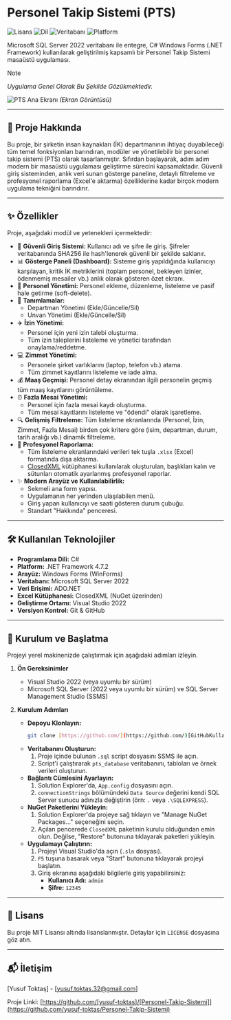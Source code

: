 # Personel Takip Sistemi (PTS)

![Lisans](https://img.shields.io/badge/lisans-MIT-blue.svg)
![Dil](https://img.shields.io/badge/dil-C%23-orange.svg)
![Veritabanı](https://img.shields.io/badge/veritabanı-SQL%20Server-red.svg)
![Platform](https://img.shields.io/badge/platform-Windows-lightgrey.svg)

Microsoft SQL Server 2022 veritabanı ile entegre, C# Windows Forms (.NET Framework) kullanılarak geliştirilmiş kapsamlı bir Personel Takip Sistemi masaüstü uygulaması.

> [!NOTE]
> *Uygulama Genel Olarak Bu Şekilde Gözükmektedir.*

![PTS Ana Ekranı](https://i.imgur.com/dBHZkbR.png) 
*(Ekran Görüntüsü)*

---

## 🚀 Proje Hakkında

Bu proje, bir şirketin insan kaynakları (İK) departmanının ihtiyaç duyabileceği tüm temel fonksiyonları barındıran, modüler ve yönetilebilir bir personel takip sistemi (PTS) olarak tasarlanmıştır. Sıfırdan başlayarak, adım adım modern bir masaüstü uygulaması geliştirme sürecini kapsamaktadır. Güvenli giriş sisteminden, anlık veri sunan gösterge paneline, detaylı filtreleme ve profesyonel raporlama (Excel'e aktarma) özelliklerine kadar birçok modern uygulama tekniğini barındırır.

---

## ✨ Özellikler

Proje, aşağıdaki modül ve yetenekleri içermektedir:

* 🔐 **Güvenli Giriş Sistemi:** Kullanıcı adı ve şifre ile giriş. Şifreler veritabanında SHA256 ile hash'lenerek güvenli bir şekilde saklanır.
* 📊 **Gösterge Paneli (Dashboard):** Sisteme giriş yapıldığında kullanıcıyı karşılayan, kritik İK metriklerini (toplam personel, bekleyen izinler, ödenmemiş mesailer vb.) anlık olarak gösteren özet ekranı.
* 👤 **Personel Yönetimi:** Personel ekleme, düzenleme, listeleme ve pasif hale getirme (soft-delete).
* 🏢 **Tanımlamalar:**
    * Departman Yönetimi (Ekle/Güncelle/Sil)
    * Unvan Yönetimi (Ekle/Güncelle/Sil)
* ✈️ **İzin Yönetimi:**
    * Personel için yeni izin talebi oluşturma.
    * Tüm izin taleplerini listeleme ve yönetici tarafından onaylama/reddetme.
* 💻 **Zimmet Yönetimi:**
    * Personele şirket varlıklarını (laptop, telefon vb.) atama.
    * Tüm zimmet kayıtlarını listeleme ve iade alma.
* 💰 **Maaş Geçmişi:** Personel detay ekranından ilgili personelin geçmiş tüm maaş kayıtlarını görüntüleme.
* ⏰ **Fazla Mesai Yönetimi:**
    * Personel için fazla mesai kaydı oluşturma.
    * Tüm mesai kayıtlarını listeleme ve "ödendi" olarak işaretleme.
* 🔍 **Gelişmiş Filtreleme:** Tüm listeleme ekranlarında (Personel, İzin, Zimmet, Fazla Mesai) birden çok kritere göre (isim, departman, durum, tarih aralığı vb.) dinamik filtreleme.
* 📄 **Profesyonel Raporlama:**
    * Tüm listeleme ekranlarındaki verileri tek tuşla `.xlsx` (Excel) formatında dışa aktarma.
    * [ClosedXML](https://github.com/ClosedXML/ClosedXML) kütüphanesi kullanılarak oluşturulan, başlıkları kalın ve sütunları otomatik ayarlanmış profesyonel raporlar.
* ✨ **Modern Arayüz ve Kullanılabilirlik:**
    * Sekmeli ana form yapısı.
    * Uygulamanın her yerinden ulaşılabilen menü.
    * Giriş yapan kullanıcıyı ve saati gösteren durum çubuğu.
    * Standart "Hakkında" penceresi.

---

## 🛠️ Kullanılan Teknolojiler

* **Programlama Dili:** C#
* **Platform:** .NET Framework 4.7.2
* **Arayüz:** Windows Forms (WinForms)
* **Veritabanı:** Microsoft SQL Server 2022
* **Veri Erişimi:** ADO.NET
* **Excel Kütüphanesi:** ClosedXML (NuGet üzerinden)
* **Geliştirme Ortamı:** Visual Studio 2022
* **Versiyon Kontrol:** Git & GitHub

---

## 🏁 Kurulum ve Başlatma

Projeyi yerel makinenizde çalıştırmak için aşağıdaki adımları izleyin.

1.  **Ön Gereksinimler**
    * Visual Studio 2022 (veya uyumlu bir sürüm)
    * Microsoft SQL Server (2022 veya uyumlu bir sürüm) ve SQL Server Management Studio (SSMS)

2.  **Kurulum Adımları**
    * **Depoyu Klonlayın:**
        ```sh
        git clone [https://github.com/](https://github.com/)[GitHubKullaniciAdiniz]/[ProjeAdiniz].git
        ```
    * **Veritabanını Oluşturun:**
        1.  Proje içinde bulunan `.sql` script dosyasını SSMS ile açın.
        2.  Script'i çalıştırarak `pts_database` veritabanını, tabloları ve örnek verileri oluşturun.
    * **Bağlantı Cümlesini Ayarlayın:**
        1.  Solution Explorer'da, `App.config` dosyasını açın.
        2.  `connectionStrings` bölümündeki `Data Source` değerini kendi SQL Server sunucu adınızla değiştirin (örn: `.` veya `.\SQLEXPRESS`).
    * **NuGet Paketlerini Yükleyin:**
        1.  Solution Explorer'da projeye sağ tıklayın ve "Manage NuGet Packages..." seçeneğini seçin.
        2.  Açılan pencerede `ClosedXML` paketinin kurulu olduğundan emin olun. Değilse, "Restore" butonuna tıklayarak paketleri yükleyin.
    * **Uygulamayı Çalıştırın:**
        1.  Projeyi Visual Studio'da açın (`.sln` dosyası).
        2.  `F5` tuşuna basarak veya "Start" butonuna tıklayarak projeyi başlatın.
        3.  Giriş ekranına aşağıdaki bilgilerle giriş yapabilirsiniz:
            * **Kullanıcı Adı:** `admin`
            * **Şifre:** `12345`

---

## 📜 Lisans

Bu proje MIT Lisansı altında lisanslanmıştır. Detaylar için `LICENSE` dosyasına göz atın.

---

## 📬 İletişim

[Yusuf Toktaş] - [yusuf.toktas.32@gmail.com]

Proje Linki: [https://github.com/[yusuf-toktas]/[Personel-Takip-Sistemi]](https://github.com/yusuf-toktas/Personel-Takip-Sistemi)

